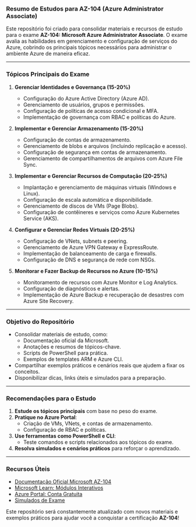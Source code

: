 ### **Resumo de Estudos para AZ-104 (Azure Administrator Associate)**

Este repositório foi criado para consolidar materiais e recursos de estudo para o exame **AZ-104: Microsoft Azure Administrator Associate**. O exame avalia as habilidades em gerenciamento e configuração de serviços do Azure, cobrindo os principais tópicos necessários para administrar o ambiente Azure de maneira eficaz.

---

### **Tópicos Principais do Exame**

1. **Gerenciar Identidades e Governança (15-20%)**
   - Configuração do Azure Active Directory (Azure AD).
   - Gerenciamento de usuários, grupos e permissões.
   - Configuração de políticas de acesso condicional e MFA.
   - Implementação de governança com RBAC e políticas do Azure.

2. **Implementar e Gerenciar Armazenamento (15-20%)**
   - Configuração de contas de armazenamento.
   - Gerenciamento de blobs e arquivos (incluindo replicação e acesso).
   - Configuração de segurança em contas de armazenamento.
   - Gerenciamento de compartilhamentos de arquivos com Azure File Sync.

3. **Implementar e Gerenciar Recursos de Computação (20-25%)**
   - Implantação e gerenciamento de máquinas virtuais (Windows e Linux).
   - Configuração de escala automática e disponibilidade.
   - Gerenciamento de discos de VMs (Page Blobs).
   - Configuração de contêineres e serviços como Azure Kubernetes Service (AKS).

4. **Configurar e Gerenciar Redes Virtuais (20-25%)**
   - Configuração de VNets, subnets e peering.
   - Gerenciamento de Azure VPN Gateway e ExpressRoute.
   - Implementação de balanceamento de carga e firewalls.
   - Configuração de DNS e segurança de rede com NSGs.

5. **Monitorar e Fazer Backup de Recursos no Azure (10-15%)**
   - Monitoramento de recursos com Azure Monitor e Log Analytics.
   - Configuração de diagnósticos e alertas.
   - Implementação de Azure Backup e recuperação de desastres com Azure Site Recovery.

---

### **Objetivo do Repositório**
- Consolidar materiais de estudo, como:
  - Documentação oficial da Microsoft.
  - Anotações e resumos de tópicos-chave.
  - Scripts de PowerShell para prática.
  - Exemplos de templates ARM e Azure CLI.
- Compartilhar exemplos práticos e cenários reais que ajudem a fixar os conceitos.
- Disponibilizar dicas, links úteis e simulados para a preparação.

---

### **Recomendações para o Estudo**
1. **Estude os tópicos principais** com base no peso do exame.
2. **Pratique no Azure Portal**:
   - Criação de VMs, VNets, e contas de armazenamento.
   - Configuração de RBAC e políticas.
3. **Use ferramentas como PowerShell e CLI**:
   - Teste comandos e scripts relacionados aos tópicos do exame.
4. **Resolva simulados e cenários práticos** para reforçar o aprendizado.

---

### **Recursos Úteis**
- [Documentação Oficial Microsoft AZ-104](https://learn.microsoft.com/en-us/certifications/exams/az-104/)
- [Microsoft Learn: Módulos Interativos](https://learn.microsoft.com/)
- [Azure Portal: Conta Gratuita](https://azure.microsoft.com/free/)
- [Simulados de Exame](https://www.examtopics.com/)

Este repositório será constantemente atualizado com novos materiais e exemplos práticos para ajudar você a conquistar a certificação **AZ-104**!
